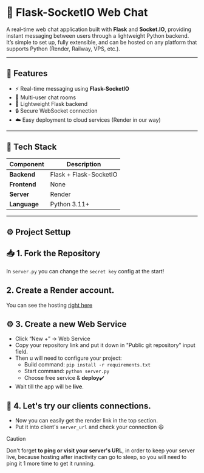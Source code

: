 # 💬 Flask-SocketIO Web Chat

A real-time web chat application built with **Flask** and **Socket.IO**, providing instant messaging between users through a lightweight Python backend.  
It’s simple to set up, fully extensible, and can be hosted on any platform that supports Python (Render, Railway, VPS, etc.).

---

## 🚀 Features

- ⚡ Real-time messaging using **Flask-SocketIO**
- 👥 Multi-user chat rooms
- 🧠 Lightweight Flask backend
- 🔒 Secure WebSocket connection
- ☁️ Easy deployment to cloud services (Render in our way)

---

## 🧱 Tech Stack

| Component | Description |
|------------|-------------|
| **Backend** | Flask + Flask-SocketIO |
| **Frontend** | None |
| **Server** | Render |
| **Language** | Python 3.11+ |

---

## ⚙️ Project Settup

## 📥 1. Fork the Repository
In ```server.py``` you can change the ```secret key``` config at the start! 

## 2. Create a Render account.
You can see the hosting [right here](https://render.com/) 

## ⚙️ 3. Create a new Web Service
* Click “New +” → Web Service
* Copy your repository link and put it down in "Public git repository" input field.
* Then u will need to configure your project:
  - Build command: ```pip install -r requirements.txt```
  - Start command: ```python server.py```
  - Choose free service & **deploy**✔️
* Wait till the app will be **live**.

## 🤝 4. Let's try our clients connections.
* Now you can easily get the render link in the top section.
* Put it into client's ```server_url```  and check your connection 😃

> [!CAUTION]
> Don't forget **to ping or visit your server's URL**, in order to keep your server live, because hosting after inactivity can go to sleep, so you will need to ping it 1 more time to get it running.



